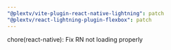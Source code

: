 ```yaml
---
"@plextv/vite-plugin-react-native-lightning": patch
"@plextv/react-lightning-plugin-flexbox": patch
---
```


chore(react-native): Fix RN not loading properly
